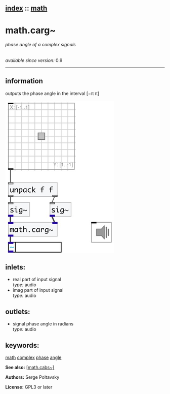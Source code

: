 [index](index.html) :: [math](category_math.html)
---

# math.carg~

###### phase angle of a complex signals

*available since version:* 0.9

---


## information
outputs the phase angle in the interval [−π π]


[![example](../examples/img/math.carg~.jpg)](../examples/pd/math.carg~.pd)









## inlets:

* real part of input signal<br>
_type:_ audio
* imag part of input signal<br>
_type:_ audio



## outlets:

* signal phase angle in radians<br>
_type:_ audio



## keywords:

[math](keywords/math.html)
[complex](keywords/complex.html)
[phase](keywords/phase.html)
[angle](keywords/angle.html)



**See also:**
[\[math.cabs~\]](math.cabs~.html)




**Authors:** Serge Poltavsky




**License:** GPL3 or later






